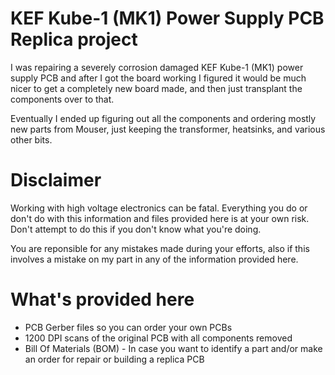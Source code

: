 <h1>KEF Kube-1 (MK1) Power Supply PCB Replica project</h1>
<p>I was repairing a severely corrosion damaged KEF Kube-1 (MK1) power supply PCB and after I got the board
working I figured it would be much nicer to get a completely new board made, and then just transplant the
components over to that.</p>

<p>Eventually I ended up figuring out all the components and ordering mostly new parts from Mouser, just
keeping the transformer, heatsinks, and various other bits.</p>

<h1>Disclaimer</h1>
<p>Working with high voltage electronics can be fatal. Everything you do or don't do with this information
and files provided here is at your own risk. Don't attempt to do this if you don't know what you're doing.
</p>
<p>You are reponsible for any mistakes made during your efforts, also if this involves a mistake on my part
in any of the information provided here.</p>

<h1>What's provided here</h1>
<ul>
  <li>PCB Gerber files so you can order your own PCBs</li>
  <li>1200 DPI scans of the original PCB with all components removed</li>
  <li>Bill Of Materials (BOM) - In case you want to identify a part and/or make an order for repair or building a replica PCB</li>
</ul>
